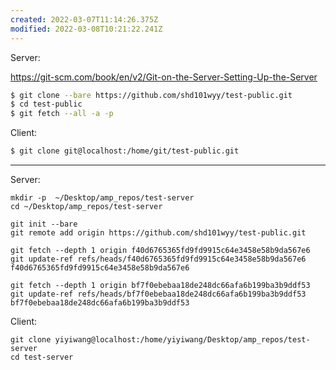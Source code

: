 ```yaml
---
created: 2022-03-07T11:14:26.375Z
modified: 2022-03-08T10:21:22.241Z
---
```

Server:

https://git-scm.com/book/en/v2/Git-on-the-Server-Setting-Up-the-Server

```bash
$ git clone --bare https://github.com/shd101wyy/test-public.git
$ cd test-public
$ git fetch --all -a -p

```


Client:

```bash
$ git clone git@localhost:/home/git/test-public.git
```


---

Server:

```
mkdir -p  ~/Desktop/amp_repos/test-server
cd ~/Desktop/amp_repos/test-server

git init --bare
git remote add origin https://github.com/shd101wyy/test-public.git

git fetch --depth 1 origin f40d6765365fd9fd9915c64e3458e58b9da567e6
git update-ref refs/heads/f40d6765365fd9fd9915c64e3458e58b9da567e6 f40d6765365fd9fd9915c64e3458e58b9da567e6

git fetch --depth 1 origin bf7f0ebebaa18de248dc66afa6b199ba3b9ddf53
git update-ref refs/heads/bf7f0ebebaa18de248dc66afa6b199ba3b9ddf53 bf7f0ebebaa18de248dc66afa6b199ba3b9ddf53
```

Client:

```
git clone yiyiwang@localhost:/home/yiyiwang/Desktop/amp_repos/test-server
cd test-server
```